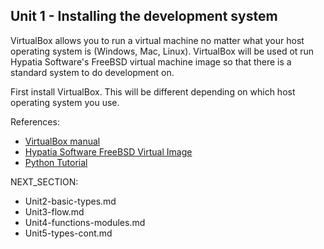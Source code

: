 Unit 1 - Installing the development system
---

VirtualBox allows you to run a virtual machine no matter what your
host operating system is (Windows, Mac, Linux).  VirtualBox
will be used ot run Hypatia Software's FreeBSD virtual machine
image so that there is a standard system to do development on.

First install VirtualBox.  This will be different depending
on which host operating system you use.

References:

* [VirtualBox manual](https://www.virtualbox.org/manual/)
* [Hypatia Software FreeBSD Virtual Image](http://hypatiasoftware.org/developer-image/)
* [Python Tutorial](https://docs.python.org/3.3/tutorial/)

NEXT_SECTION:

  * Unit2-basic-types.md
  * Unit3-flow.md
  * Unit4-functions-modules.md
  * Unit5-types-cont.md

